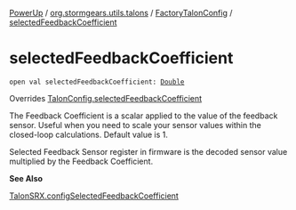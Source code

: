 [PowerUp](../../index.md) / [org.stormgears.utils.talons](../index.md) / [FactoryTalonConfig](index.md) / [selectedFeedbackCoefficient](./selected-feedback-coefficient.md)

# selectedFeedbackCoefficient

`open val selectedFeedbackCoefficient: `[`Double`](https://kotlinlang.org/api/latest/jvm/stdlib/kotlin/-double/index.html)

Overrides [TalonConfig.selectedFeedbackCoefficient](../-talon-config/selected-feedback-coefficient.md)

The Feedback Coefficient is a scalar applied to the value of the feedback sensor. Useful when you need to scale
your sensor values within the closed-loop calculations. Default value is 1.

Selected Feedback Sensor register in firmware is the decoded sensor value multiplied by the Feedback Coefficient.

**See Also**

[TalonSRX.configSelectedFeedbackCoefficient](#)

